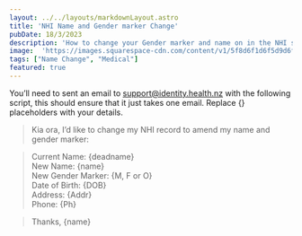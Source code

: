 ```yaml
---
layout: ../../layouts/markdownLayout.astro
title: 'NHI Name and Gender marker Change'
pubDate: 18/3/2023
description: 'How to change your Gender marker and name on in the NHI system.'
image:  'https://images.squarespace-cdn.com/content/v1/5f8d6f1d6f5d9d6f06cf8f99/1605174967005-4JMI3E8GBKZCLGIKZ5EK/main_3.jpg'
tags: ["Name Change", "Medical"]
featured: true
---
```


You’ll need to sent an email to [support@identity.health.nz](mailto:support@identity.health.nz) with the following script, this should ensure that it just takes one email. Replace {} placeholders with your details.

> Kia ora,
I’d like to change my NHI record to amend my name and gender marker:

> Current Name: {deadname} <br>
New Name: {name} <br>
New Gender Marker: {M, F or O} <br>
Date of Birth: {DOB} <br>
Address: {Addr} <br>
Phone: {Ph} <br>

> Thanks,
{name}
